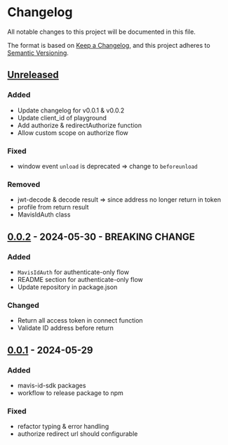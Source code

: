 # Changelog

All notable changes to this project will be documented in this file.

The format is based on [Keep a Changelog](https://keepachangelog.com/en/1.0.0/),
and this project adheres to [Semantic Versioning](https://semver.org/spec/v2.0.0.html).

## [Unreleased]

### Added

- Update changelog for v0.0.1 & v0.0.2
- Update client_id of playground
- Add authorize & redirectAuthorize function
- Allow custom scope on authorize flow

### Fixed

- window event `unload` is deprecated => change to `beforeunload`

### Removed

- jwt-decode & decode result => since address no longer return in token
- profile from return result
- MavisIdAuth class

## [0.0.2] - 2024-05-30 - BREAKING CHANGE

### Added

- `MavisIdAuth` for authenticate-only flow
- README section for authenticate-only flow
- Update repository in package.json

### Changed

- Return all access token in connect function
- Validate ID address before return

## [0.0.1] - 2024-05-29

### Added

- mavis-id-sdk packages
- workflow to release package to npm

### Fixed

- refactor typing & error handling
- authorize redirect url should configurable

[unreleased]: https://github.com/skymavis/mavis-id-js/compare/mavis-id-sdk@v0.0.2...HEAD
[0.0.2]: https://github.com/skymavis/mavis-id-js/compare/mavis-id-sdk@v0.0.1...mavis-id-sdk@v0.0.2
[0.0.1]: https://github.com/skymavis/mavis-id-js/releases/tag/mavis-id-sdk@v0.0.1
